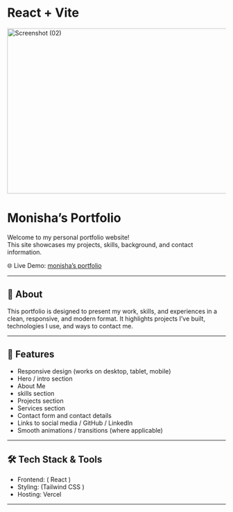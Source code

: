# React + Vite

<img width="1071" height="380" alt="Screenshot (02)" src="https://github.com/user-attachments/assets/5384e855-0b49-40e4-a806-3b2287dbf6d1" />

# Monisha’s Portfolio

Welcome to my personal portfolio website!  
This site showcases my projects, skills, background, and contact information.

🌐 Live Demo: [monisha’s portfolio](https://my-portfolio-drab-two-39.vercel.app/)

---

## 🧠 About

This portfolio is designed to present my work, skills, and experiences in a clean, responsive, and modern format. It highlights projects I’ve built, technologies I use, and ways to contact me.

---

## 📂 Features

- Responsive design (works on desktop, tablet, mobile)  
- Hero / intro section  
- About Me
- skills  section 
- Projects  section
- Services section
- Contact form and contact details 
- Links to social media / GitHub / LinkedIn  
- Smooth animations / transitions (where applicable)

---

## 🛠️ Tech Stack & Tools

- Frontend: ( React )  
- Styling: (Tailwind CSS )  
- Hosting: Vercel  

---
